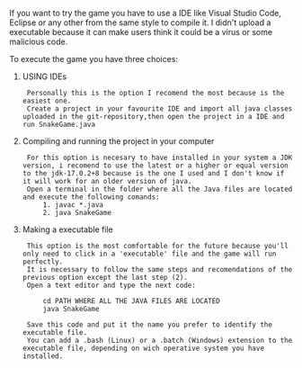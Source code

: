 If you want to try the game you have to use a IDE like Visual Studio Code, Eclipse or any other from the same style to compile it.
I didn't upload a executable because it can make users think it could be a virus or some malicious code.


To execute the game you have three choices:
  
  1. USING IDEs 
          
          Personally this is the option I recomend the most because is the easiest one.
          Create a project in your favourite IDE and import all java classes uploaded in the git-repository,then open the project in a IDE and run SnakeGame.java

  2. Compiling and running the project in your computer 
   
          For this option is necesary to have installed in your system a JDK version, i recomend to use the latest or a higher or equal version to the jdk-17.0.2+8 because is the one I used and I don't know if it will work for an older version of java.
          Open a terminal in the folder where all the Java files are located and execute the following comands:
              1. javac *.java
              2. java SnakeGame
          
  3. Making a executable file 

          This option is the most comfortable for the future because you'll only need to click in a 'executable' file and the game will run perfectly.
          It is necessary to follow the same steps and recomendations of the previous option except the last step (2).
          Open a text editor and type the next code:
     
              cd PATH WHERE ALL THE JAVA FILES ARE LOCATED
              java SnakeGame
     
          Save this code and put it the name you prefer to identify the executable file.
          You can add a .bash (Linux) or a .batch (Windows) extension to the executable file, depending on wich operative system you have installed. 
